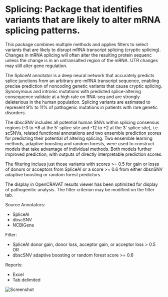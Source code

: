 # Splicing: Package that identifies variants that are likely to alter mRNA splicing patterns.

This package combines multiple methods and applies filters to select variants that are likely to disrupt mRNA transcript splicing (cryptic splicing).
Changes in mRNA splicing will often alter the resulting protein sequenc unless the change is in an untransalted region of the mRNA.  UTR changes may 
still alter gene regulation.  

The SpliceAI annotator is a deep neural network that accurately predicts splice junctions from an arbitrary pre-mRNA transcript sequence, enabling precise 
prediction of noncoding genetic variants that cause cryptic splicing. Synonymous and intronic mutations with predicted splice-altering consequence validate 
at a high rate on RNA-seq and are strongly deleterious in the human population. Splicing variants are estimated to represent 9% to 11% of pathogenic mutations
 in patients with rare genetic disorders.

The dbscSNV includes all potential human SNVs within splicing consensus regions (-3 to +8 at the 5' splice site and -12 to +2 at the 3' splice site), i.e. scSNVs,
 related functional annotations and two ensemble prediction scores for predicting their potential of altering splicing. Two ensemble learning methods, 
adaptive boosting and random forests, were used to construct models that take advantage of individual methods. Both models further improved prediction,
 with outputs of directly interpretable prediction scores.

The filtering inclues just those variants with scores >= 0.5 for gain or losss of donors or acceptors from SpliceAI or a score >= 0.6 from either dbsnSNV adaptive 
boosting or random forest predictors.

The display in OpenCRAVAT results viewer has been optimized for display of pathogenitic analysis.  The filter criterion may be modified on the filter tab.

Source Annotators:
- SpliceAI
- dbscSNV
- NCBIGene

 
Filter:  
- SpliceAI donor gain, donor loss, acceptor gain, or acceptor loss > 0.5 
OR
- dbscSNV adaptive boosting or random forest score >= 0.6


Reports:
- Excel
- Tab delimited


![Screenshot](splice_screenshot.png)
<br />